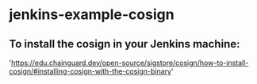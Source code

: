 # jenkins-example-cosign 

## To install the cosign in your Jenkins machine: 

  'https://edu.chainguard.dev/open-source/sigstore/cosign/how-to-install-cosign/#installing-cosign-with-the-cosign-binary'
